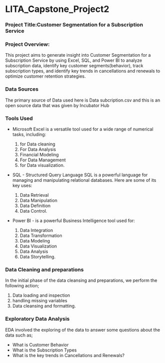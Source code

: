 # LITA_Capstone_Project2
### Project Title:Customer Segmentation for a Subscription Service 

### Project Overview:
This project aims to generate insight into Customer Segmentation for a Subscription Service by using Excel, SQL, and Power BI to analyze subscription data, identify key customer segments(behavior), track subscription types, and identify key trends in cancellations and renewals to optimize customer retention strategies.

### Data Sources
The primary source of Data used here is Data subcription.csv and this is an open source data that was given by Incubator Hub 

### Tools Used
- Microsoft Excel is a versatile tool used for a wide range of numerical tasks, including: 
  1. for Data cleaning
  2. For Data Analysis 
  3. Financial Modeling
  4. For Data Management
  5. for Data visualization.
     
- SQL - Structured Query Language SQL is a powerful language for managing and manipulating relational databases. Here are some of its key uses:
   1. Data Retrieval
   2. Data Manipulation
   3. Data Definition
   4. Data Control.
      
- Power BI - is a powerful Business Intelligence tool used for:
  1. Data Integration
  2. Data Transformation
  3. Data Modeling
  4. Data Visualization
  5. Data Analysis
  6. Data Storytelling.

### Data Cleaning and preparations
  In the initial phase of the data cleansing and preparations, we perform the following action;
  1. Data loading and inspection
  2. handling missing variables
  3. Data cleansing and formatting.

 ### Exploratory Data Analysis
EDA involved the exploring of the data to answer some questions about the data such as;
- What is Customer Behavior
- What is the Subscription Types
- What is the key trends in Cancellations and Renewals?
